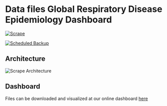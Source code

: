 # Data files Global Respiratory Disease Epidemiology Dashboard

[![Scrape](https://github.com/QuartzSoftwareLLC/pfizer-scrapers/actions/workflows/scrape.yml/badge.svg)](https://github.com/QuartzSoftwareLLC/pfizer-scrapers/actions/workflows/scrape.yml)

[![Scheduled Backup](https://github.com/QuartzSoftwareLLC/pfizer-scrapers/actions/workflows/backup.yml/badge.svg)](https://github.com/QuartzSoftwareLLC/pfizer-scrapers/actions/workflows/backup.yml)

## Architecture

![Scrape Architecture](./packages/site/public/scrape-architecture.svg)

## Dashboard

Files can be downloaded and visualized at our online dashboard [here](https://epi.quartzsoftware.com)
